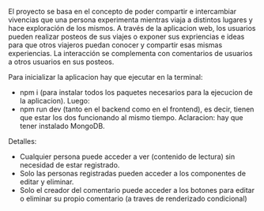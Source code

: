 El proyecto se basa en el concepto de poder compartir e intercambiar vivencias que una persona experimenta mientras viaja a 
distintos lugares y hace exploración de los mismos. A través de la aplicacion web, los usuarios pueden realizar posteos de sus viajes
o exponer sus expriencias e ideas para que otros viajeros puedan conocer y compartir esas mismas experiencias. La interacción se
complementa con comentarios de usuarios a otros usuarios en sus posteos.

Para inicializar la aplicacion hay que ejecutar en la terminal:
- npm i (para instalar todos los paquetes necesarios para la ejecucion de la aplicacion).
Luego:
- npm run dev (tanto en el backend como en el frontend), es decir, tienen que estar los dos funcionando al mismo tiempo.
Aclaracion: hay que tener instalado MongoDB.

Detalles:
- Cualquier persona puede acceder a ver (contenido de lectura) sin necesidad de estar registrado.
- Solo las personas registradas pueden acceder a los componentes de editar y eliminar.
- Solo el creador del comentario puede acceder a los botones para editar o eliminar su propio comentario (a traves de renderizado condicional) 
